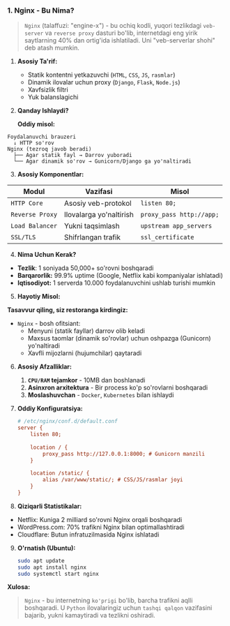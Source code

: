 ### 1. Nginx - Bu Nima?

> `Nginx` (talaffuzi: "engine-x") - bu ochiq kodli, yuqori tezlikdagi `veb-server` va `reverse proxy` dasturi bo'lib,
> internetdagi eng yirik saytlarning 40% dan ortig'ida ishlatiladi. Uni "veb-serverlar shohi" deb atash mumkin.

1. **Asosiy Ta'rif:**
    - Statik kontentni yetkazuvchi (`HTML`, `CSS`, `JS`, `rasmlar`)
    - Dinamik ilovalar uchun proxy (`Django`, `Flask`, `Node.js`)
    - Xavfsizlik filtri
    - Yuk balanslagichi
2. **Qanday Ishlaydi?**

   **Oddiy misol:**

```
Foydalanuvchi brauzeri
  ↓ HTTP so'rov
Nginx (tezroq javob beradi)
  ├── Agar statik fayl → Darrov yuboradi
  └── Agar dinamik so'rov → Gunicorn/Django ga yo'naltiradi
```
3. **Asosiy Komponentlar:**

| **Modul**       | **Vazifasi**            | **Misol**                |
|-----------------|-------------------------|--------------------------|
| `HTTP Core`     | Asosiy veb-protokol     | `listen 80;`             |
| `Reverse Proxy` | Ilovalarga yo'naltirish | `proxy_pass http://app;` |
| `Load Balancer` | Yukni taqsimlash        | `upstream app_servers`   |
| `SSL/TLS`       | Shifrlangan trafik      | `ssl_certificate`        |

4. **Nima Uchun Kerak?**
- **Tezlik**: 1 soniyada 50,000+ so'rovni boshqaradi
- **Barqarorlik:** 99.9% uptime (Google, Netflix kabi kompaniyalar ishlatadi)
- **Iqtisodiyot:** 1 serverda 10.000 foydalanuvchini ushlab turishi mumkin

5. **Hayotiy Misol:**

**Tasavvur qiling, siz restoranga kirdingiz:**

- `Nginx` - bosh ofitsiant:
  - Menyuni (statik fayllar) darrov olib keladi
  - Maxsus taomlar (dinamik so'rovlar) uchun oshpazga (Gunicorn) yo'naltiradi
  - Xavfli mijozlarni (hujumchilar) qaytaradi

6. **Asosiy Afzalliklar:**
   1. **`CPU/RAM` tejamkor** - 10MB dan boshlanadi
   2. **Asinxron arxitektura** - Bir process ko'p so'rovlarni boshqaradi
   3. **Moslashuvchan** - `Docker`, `Kubernetes` bilan ishlaydi

7. **Oddiy Konfiguratsiya:**

   ```ini
   # /etc/nginx/conf.d/default.conf
   server {
       listen 80;
       
       location / {
           proxy_pass http://127.0.0.1:8000; # Gunicorn manzili
       }
       
       location /static/ {
           alias /var/www/static/; # CSS/JS/rasmlar joyi
       }
   }
   ```

8. **Qiziqarli Statistikalar:**

- Netflix: Kuniga 2 milliard so'rovni Nginx orqali boshqaradi
- WordPress.com: 70% trafikni Nginx bilan optimallashtiradi
- Cloudflare: Butun infratuzilmasida Nginx ishlatadi

9. **O'rnatish (Ubuntu):**

   ```bash
   sudo apt update
   sudo apt install nginx
   sudo systemctl start nginx
   ```
**Xulosa:**
> `Nginx` - bu internetning `ko'prigi` bo'lib, barcha trafikni aqlli boshqaradi. U `Python` ilovalaringiz uchun `tashqi qalqon` vazifasini bajarib, yukni kamaytiradi va tezlikni oshiradi.































































































